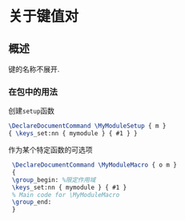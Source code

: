 # 关于键值对

## 概述

键的名称不展开.

### 在包中的用法

创建`setup`函数

```tex
\DeclareDocumentCommand \MyModuleSetup { m }
{ \keys_set:nn { mymodule } { #1 } }
```

作为某个特定函数的可选项

```tex
 \DeclareDocumentCommand \MyModuleMacro { o m }
 {
 \group_begin: %限定作用域
 \keys_set:nn { mymodule } { #1 }
 % Main code for \MyModuleMacro
 \group_end:
 }
```
